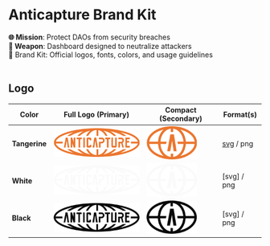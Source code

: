 #  Anticapture Brand Kit 
**🌐 Mission**: Protect DAOs from security breaches
<br>
**🎯 Weapon**: Dashboard designed to neutralize attackers
<br>
🧰 Brand Kit: Official logos, fonts, colors, and usage guidelines
<br>
<br>

## Logo

| Color          | Full Logo (Primary)                                                             | Compact                                     (Secondary)                            | Format(s)   | 
| -------------- | --------------------------------------------------------------------| ------------------------------------------------------------------------| ------------| 
| **Tangerine**  | <img src="/logos/full-logo/full-logo-tangerine.png" width="200">    | <img src="/logos/compact-logo/compact-logo-tangerine.png" width="100">  | [svg](logos/compact-logo/compact-logo-black.png) / png   | 
| **White**      | <img src="/logos/full-logo/full-logo-white.png" width="200">        | <img src="/logos/compact-logo/compact-logo-white.png" width="100">      | [svg] / png   | 
| **Black**      | <img src="/logos/full-logo/full-logo-black.png" width="200">        | <img src="/logos/compact-logo/compact-logo-black.png" width="100">      | [svg] / png   | 
